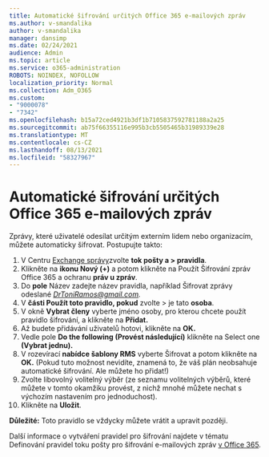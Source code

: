 ```yaml
---
title: Automatické šifrování určitých Office 365 e-mailových zpráv
ms.author: v-smandalika
author: v-smandalika
manager: dansimp
ms.date: 02/24/2021
audience: Admin
ms.topic: article
ms.service: o365-administration
ROBOTS: NOINDEX, NOFOLLOW
localization_priority: Normal
ms.collection: Adm_O365
ms.custom:
- "9000078"
- "7342"
ms.openlocfilehash: b15a72ced4921b3df1b7105837592781188a2a25
ms.sourcegitcommit: ab75f66355116e995b3cb5505465b31989339e28
ms.translationtype: MT
ms.contentlocale: cs-CZ
ms.lasthandoff: 08/13/2021
ms.locfileid: "58327967"
---
```

# <a name="automatically-encrypt-certain-office-365-email-messages"></a>Automatické šifrování určitých Office 365 e-mailových zpráv

Zprávy, které uživatelé odesílat určitým externím lidem nebo organizacím, můžete automaticky šifrovat. Postupujte takto:

1. V Centru [Exchange správy](https://outlook.office365.com/ecp/)zvolte **tok pošty a > pravidla**. 
2. Klikněte na **ikonu Nový (+)** a potom klikněte na Použít Šifrování zpráv Office 365 a ochranu **práv u zpráv**.
3. Do **pole** Název zadejte název pravidla, například Šifrovat zprávy odeslané *DrToniRamos@gmail.com.*
4. V **části Použít toto pravidlo, pokud** zvolte > je tato **osoba**. 
5. V okně **Vybrat členy** vyberte jméno osoby, pro kterou chcete použít pravidlo šifrování, a klikněte na **Přidat.** 
6. Až budete přidávání uživatelů hotovi, klikněte na **OK.**
7. Vedle pole **Do the following (Provést následující)** klikněte na Select one **(Vybrat jednu).** 
8. V rozevírací **nabídce šablony RMS** vyberte Šifrovat a potom klikněte na **OK.**  (Pokud tuto možnost nevidíte, znamená to, že váš plán neobsahuje automatické šifrování. Ale můžete ho přidat!)
9. Zvolte libovolný volitelný výběr (ze seznamu volitelných výběrů, které můžete v tomto okamžiku provést, z nichž mnohé můžete nechat s výchozím nastavením pro jednoduchost).
10. Klikněte na **Uložit**.

**Důležité:** Toto pravidlo se vždycky můžete vrátit a upravit později.

Další informace o vytváření pravidel pro šifrování najdete v tématu Definování pravidel toku pošty pro šifrování e-mailových zpráv [v Office 365](https://docs.microsoft.com/microsoft-365/compliance/define-mail-flow-rules-to-encrypt-email).

